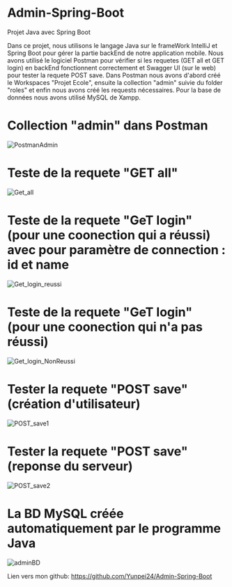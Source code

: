 # Admin-Spring-Boot
Projet Java avec Spring Boot

Dans ce projet, nous utilisons le langage Java sur le frameWork IntelliJ et Spring Boot pour gérer la partie backEnd de notre application mobile.
Nous avons utilisé le logiciel Postman pour vérifier si les requetes (GET all et GET login) en backEnd fonctionnent correctement et Swagger UI (sur le web) pour tester la requete POST save.
Dans Postman nous avons d'abord créé le Workspaces "Projet Ecole", ensuite la collection "admin" suivie du folder "roles" et enfin nous avons créé les requests nécessaires.
Pour la base de données nous avons utilisé MySQL de Xampp.

# Collection "admin" dans Postman
![PostmanAdmin](https://user-images.githubusercontent.com/98068452/219902191-c960e1b0-470e-4cdb-b127-23ebd3acc423.PNG)

# Teste de la requete "GET all"
![Get_all](https://user-images.githubusercontent.com/98068452/219902276-f276d4c6-0233-4142-b59e-b954bb34bd9c.PNG)

# Teste de la requete "GeT login" (pour une coonection qui a réussi) avec pour paramètre de connection : id et name
![Get_login_reussi](https://user-images.githubusercontent.com/98068452/219902352-1cbb5f65-44a0-4409-9ae6-3f47aef76428.PNG)

# Teste de la requete "GeT login" (pour une coonection qui n'a pas réussi)
![Get_login_NonReussi](https://user-images.githubusercontent.com/98068452/219902416-220b35f5-94a3-4f76-a4dc-e91db080fa53.PNG)

# Tester la requete "POST save" (création d'utilisateur)
![POST_save1](https://user-images.githubusercontent.com/98068452/219955459-74487fbc-e484-4cc8-980f-ee814c4f5f1d.PNG)

# Tester la requete "POST save" (reponse du serveur)
![POST_save2](https://user-images.githubusercontent.com/98068452/219955487-ff5fd403-2cef-47a9-ab23-18ab0918e48f.PNG)

# La BD MySQL créée automatiquement par le programme Java
![adminBD](https://user-images.githubusercontent.com/98068452/219955760-c75ad23f-4644-41da-ab41-6a166e9077fc.PNG)

Lien vers mon github: https://github.com/Yunpei24/Admin-Spring-Boot
